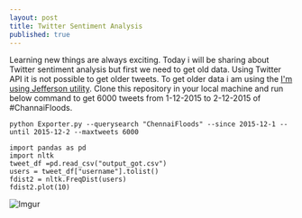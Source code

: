 ```yaml
---
layout: post
title: Twitter Sentiment Analysis
published: true
---
```


Learning new things are always exciting. Today i will be sharing about Twitter sentiment analysis but first we need to get old data. Using Twitter API it is not possible to get older tweets. To get older data i am using the [I'm using Jefferson utility](https://github.com/Jefferson-Henrique/GetOldTweets-python). Clone this repository in your local machine and run below command to get 6000 tweets from 1-12-2015 to 2-12-2015 of #ChannaiFloods.

```
python Exporter.py --querysearch "ChennaiFloods" --since 2015-12-1 --until 2015-12-2 --maxtweets 6000
```

 
```
import pandas as pd
import nltk 
tweet_df =pd.read_csv("output_got.csv")
users = tweet_df["username"].tolist()
fdist2 = nltk.FreqDist(users)
fdist2.plot(10)
```
![Imgur](http://i.imgur.com/8a0uHsk.png)


